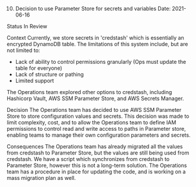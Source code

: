 10. Decision to use Parameter Store for secrets and variables
Date: 2021-06-16

Status
In Review

Context
Currently, we store secrets in 'credstash' which is essentially an encrypted DynamoDB table. The limitations of this system include, but are not limited to:
- Lack of ability to control permissions granularly (Ops must update the table for everyone)
- Lack of structure or pathing
- Limited support

The Operations team explored other options to credstash, including Hashicorp Vault, AWS SSM Parameter Store, and AWS Secrets Manager.

Decision
The Operations team has decided to use AWS SSM Parameter Store to store configuration values and secrets. This decision was made to limit complexity, cost,
and to allow the Operations team to define IAM permissions to control read and write access to paths in Parameter store, enabling teams to manage
their own configuration parameters and secrets.

Consequences
The Operations team has already migrated all the values from credstash to Parameter Store, but the values are still being used from credstash. We have a script
which synchronizes from credstash to Parameter Store, however this is not a long-term solution. The Operations team has a procedure in place for updating the code,
and is working on a mass migration plan as well.
